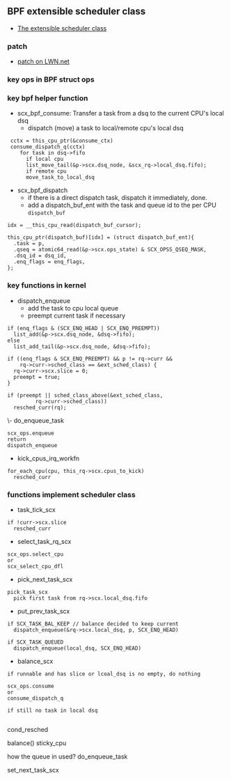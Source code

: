 ## BPF extensible scheduler class
- [The extensible scheduler class](https://lwn.net/Articles/922405/)

### patch
- [patch on LWN.net](https://lwn.net/ml/linux-kernel/20221130082313.3241517-1-tj@kernel.org/)

### key ops in BPF struct ops


### key bpf helper function
- scx_bpf_consume: Transfer a task from a dsq to the current CPU's local dsq
  - dispatch (move) a task to local/remote cpu's local dsq
```
 cctx = this_cpu_ptr(&consume_ctx)
 consume_dispatch_q(cctx)
    for task in dsq->fifo
      if local cpu
      list_move_tail(&p->scx.dsq_node, &scx_rq->local_dsq.fifo);
      if remote cpu
      move_task_to_local_dsq

```
- scx_bpf_dispatch
  - if there is a direct dispatch task, dispatch it immediately, done.
  - add a dispatch_buf_ent with the task and queue id to the per CPU `dispatch_buf`

```
idx = __this_cpu_read(dispatch_buf_cursor);

this_cpu_ptr(dispatch_buf)[idx] = (struct dispatch_buf_ent){
  .task = p,
  .qseq = atomic64_read(&p->scx.ops_state) & SCX_OPSS_QSEQ_MASK,
  .dsq_id = dsq_id,
  .enq_flags = enq_flags,
};
```

### key functions in kernel

- dispatch_enqueue
  - add the task to cpu local queue
  - preempt current task if necessary

```
if (enq_flags & (SCX_ENQ_HEAD | SCX_ENQ_PREEMPT))
  list_add(&p->scx.dsq_node, &dsq->fifo);
else
  list_add_tail(&p->scx.dsq_node, &dsq->fifo);

if ((enq_flags & SCX_ENQ_PREEMPT) && p != rq->curr &&
    rq->curr->sched_class == &ext_sched_class) {
  rq->curr->scx.slice = 0;
  preempt = true;
}

if (preempt || sched_class_above(&ext_sched_class,
         rq->curr->sched_class))
  resched_curr(rq);

```

\\- do_enqueue_task
```
scx_ops.enqueue
return
dispatch_enqueue
```

- kick_cpus_irq_workfn
```
for_each_cpu(cpu, this_rq->scx.cpus_to_kick)
  resched_curr
```


### functions implement scheduler class

- task_tick_scx
```
if !curr->scx.slice
  resched_curr
```

- select_task_rq_scx
```
scx_ops.select_cpu
or
scx_select_cpu_dfl

```

- pick_next_task_scx
```
pick_task_scx
  pick first task from rq->scx.local_dsq.fifo

```

- put_prev_task_scx
```
if SCX_TASK_BAL_KEEP // balance decided to keep current
  dispatch_enqueue(&rq->scx.local_dsq, p, SCX_ENQ_HEAD)

if SCX_TASK_QUEUED
  dispatch_enqueue(local_dsq, SCX_ENQ_HEAD)
```


- balance_scx

```
if runnable and has slice or lcoal_dsq is no empty, do nothing

scx_ops.consume
or
consume_dispatch_q

if still no task in local dsq


```
cond_resched

balance()
sticky_cpu

how the queue in used?
do_enqueue_task

set_next_task_scx

